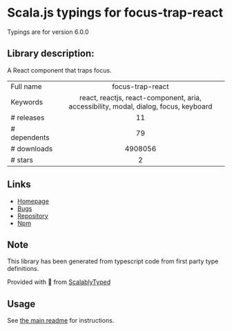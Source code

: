 
# Scala.js typings for focus-trap-react

Typings are for version 6.0.0

## Library description:
A React component that traps focus.

|                    |                 |
| ------------------ | :-------------: |
| Full name          | focus-trap-react |
| Keywords           | react, reactjs, react-component, aria, accessibility, modal, dialog, focus, keyboard |
| # releases         | 11 |
| # dependents       | 79 |
| # downloads        | 4908056 |
| # stars            | 2 |

## Links
- [Homepage](https://github.com/davidtheclark/focus-trap-react#readme)
- [Bugs](https://github.com/davidtheclark/focus-trap-react/issues)
- [Repository](https://github.com/davidtheclark/focus-trap-react)
- [Npm](https://www.npmjs.com/package/focus-trap-react)
    


## Note
This library has been generated from typescript code from first party type definitions.

Provided with :purple_heart: from [ScalablyTyped](https://github.com/oyvindberg/ScalablyTyped)

## Usage
See [the main readme](../../readme.md) for instructions.


